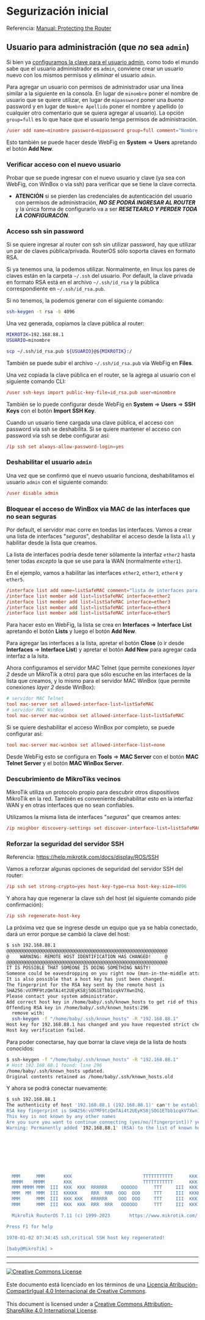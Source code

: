 # Segurización inicial

Referencia: [Manual: Protecting the
Router](https://help.mikrotik.com/docs/display/ROS/First+Time+Configuration#FirstTimeConfiguration-ProtectingtheRouter)

## Usuario para administración (que _no_ sea `admin`)

Si bien ya [configuramos la clave para el usuario
admin](IC_ResetearConfiguracion.md#password-del-administrador), como todo el
mundo sabe que el usuario administrador es `admin`, conviene crear un usuario
nuevo con los mismos permisos y _eliminar_ el usuario `admin`.

Para agregar un usuario con permisos de administrador usar una línea similar a
la siguiente en la consola. En lugar de `minombre` poner el nombre de usuario que
se quiere utilizar, en lugar de `mipassword` poner una _buena_ password y en
lugar de `Nombre Apellido` poner el nombre y apellido (o cualquier otro
comentario que se quiera agregar al usuario). La opción `group=full` es lo que
hace que el usuario tenga permisos de administración.
```conf
/user add name=minombre password=mipassword group=full comment="Nombre Apellido"
```
Esto también se puede hacer desde WebFig en **System** => **Users** apretando el
botón **Add New**.

### Verificar acceso con el nuevo usuario

Probar que se puede ingresar con el nuevo usuario y clave (ya sea con WebFig,
con WinBox o vía ssh) para verificar que se tiene la clave correcta.

* **ATENCIÓN** si se pierden las credenciales de autenticación del usuario con
permisos de administración, **_NO SE PODRÁ INGRESAR AL ROUTER_** y la única
forma de configurarlo va a ser **_RESETEARLO Y PERDER TODA LA CONFIGURACÓN_**.

### Acceso ssh sin password

Si se quiere ingresar al router con ssh sin utilizar password, hay que utilizar
un par de claves pública/privada. RouterOS sólo soporta claves en formato RSA.

Si ya tenemos una, la podemos utilizar. Normalmente, en linux los pares de
claves están en la carpeta `~/.ssh` del usuario. Por default, la clave privada
en formato RSA está en el archivo `~/.ssh/id_rsa` y la pública correspondiente
en `~/.ssh/id_rsa.pub`.

Si no tenemos, la podemos generar con el siguiente comando:
```bash
ssh-keygen -t rsa -b 4096
```

Una vez generada, copiamos la clave pública al router:
```bash
MIKROTIK=192.168.88.1
USUARIO=minombre

scp ~/.ssh/id_rsa.pub ${USUARIO}@${MIKROTIK}:/
```

También se puede subir el archivo `~/.ssh/id_rsa.pub` vía WebFig en **Files**.

Una vez copiada la clave pública en el router, se la agrega al usuario con el
siguiente comando CLI:
```conf
/user ssh-keys import public-key-file=id_rsa.pub user=minombre
```

También se lo puede configurar desde WebFig en **System** => **Users** =>
**SSH Keys** con el botón **Import SSH Key**.

Cuando un usuario tiene cargada una clave pública, el acceso con password vía
ssh se deshabilita. Si se quiere mantener el acceso con password vía ssh se
debe configurar así:
```conf
/ip ssh set always-allow-password-login=yes
```

### Deshabilitar el usuario `admin`

Una vez que se confirmó que el nuevo usuario funciona, deshabilitamos el usuario
`admin` con el siguiente comando:
```conf
/user disable admin
```

### Bloquear el acceso de WinBox via MAC de las interfaces que no sean seguras

Por default, el servidor mac corre en toedas las interfaces. Vamos a crear una
lista de interfaces "_seguras_", deshabilitar el acceso desde la lista `all` y
habilitar desde la lista que creamos.

La lista de interfaces podría desde tener sólamente la interfaz `ether2` hasta
tener todas _excepto_ la que se use para la WAN (normalmente `ether1`).

En el ejemplo, vamos a habilitar las interfaces `ether2`, `ether3`,  `ether4` y
`ether5`.
```conf
/interface list add name=listSafeMAC comment="lista de interfaces para atender server MAC"
/interface list member add list=listSafeMAC interface=ether2
/interface list member add list=listSafeMAC interface=ether3
/interface list member add list=listSafeMAC interface=ether4
/interface list member add list=listSafeMAC interface=ether5
```

Para hacer esto en WebFig, la lista se crea en **Interfaces** => **Interface
List** apretando el botón **Lists** y luego el botón **Add New**.

Para agregar las interfaces a la lista, apretar el botón **Close** (o ir desde
**Interfaces** => **Interface List**) y apretar el botón **Add New** para
agregar cada interfaz a la lsita.

Ahora configuramos el servidor MAC Telnet (que permite conexiones _layer 2_
desde un MikroTik a otro) para que sólo escuche en las interfaces de la lista
que creamos, y lo mismo para el servidor MAC WinBox (que permite conexiones
_layer 2_ desde WinBox):
```conf
# servidor MAC Telnet
tool mac-server set allowed-interface-list=listSafeMAC
# servidor MAC WinBox
tool mac-server mac-winbox set allowed-interface-list=listSafeMAC
```

Si se quiere deshabilitar el acceso WinBox por completo, se puede configurar
así:
```conf
tool mac-server mac-winbox set allowed-interface-list=none
```

Desde WebFig esto se configura en **Tools** => **MAC Server** con el botón **MAC
Telnet Server** y el botón **MAC WinBox Server**.

### Descubrimiento de MikroTiks vecinos

MikroTik utiliza un protocolo propio para descubrir otros dispositivos MikroTik
en la red. También es conveniente deshabilitar esto en la interfaz WAN y en
otras interfaces que no sean confiables.

Utilizamos la misma lista de interfaces "_seguras_" que creamos antes:
```conf
/ip neighbor discovery-settings set discover-interface-list=listSafeMAC
```

### Reforzar la seguridad del servidor SSH

Referencia: https://help.mikrotik.com/docs/display/ROS/SSH

Vamos a reforzar algunas opciones de seguridad del servidor SSH del router:
```conf
/ip ssh set strong-crypto=yes host-key-type=rsa host-key-size=4096
```

Y ahora hay que regenerar la clave ssh del host (el siguiente comando pide
confirmación):
```conf
/ip ssh regenerate-host-key
```

La próxima vez que se ingrese desde un equipo que ya se había conectado, dará
un error porque se cambió la clave del host:
```bash
$ ssh 192.168.88.1
@@@@@@@@@@@@@@@@@@@@@@@@@@@@@@@@@@@@@@@@@@@@@@@@@@@@@@@@@@@
@    WARNING: REMOTE HOST IDENTIFICATION HAS CHANGED!     @
@@@@@@@@@@@@@@@@@@@@@@@@@@@@@@@@@@@@@@@@@@@@@@@@@@@@@@@@@@@
IT IS POSSIBLE THAT SOMEONE IS DOING SOMETHING NASTY!
Someone could be eavesdropping on you right now (man-in-the-middle attack)!
It is also possible that a host key has just been changed.
The fingerprint for the RSA key sent by the remote host is
SHA256:vU7MF9tzQmTAi4t2UEyKS8jSOG1ETbb1cqkV7XwnIhQ.
Please contact your system administrator.
Add correct host key in /home/baby/.ssh/known_hosts to get rid of this message.
Offending RSA key in /home/baby/.ssh/known_hosts:296
  remove with:
  ssh-keygen -f "/home/baby/.ssh/known_hosts" -R "192.168.88.1"
Host key for 192.168.88.1 has changed and you have requested strict checking.
Host key verification failed.
```

Para poder conectarse, hay que borrar la clave vieja de la lista de hosts
conocidos:
```bash
$ ssh-keygen -f "/home/baby/.ssh/known_hosts" -R "192.168.88.1"
# Host 192.168.88.1 found: line 296
/home/baby/.ssh/known_hosts updated.
Original contents retained as /home/baby/.ssh/known_hosts.old
```

Y ahora se podrá conectar nuevamente:
```bash
$ ssh 192.168.88.1
The authenticity of host '192.168.88.1 (192.168.88.1)' can't be established.
RSA key fingerprint is SHA256:vU7MF9tzQmTAi4t2UEyKS8jSOG1ETbb1cqkV7XwnIhQ.
This key is not known by any other names
Are you sure you want to continue connecting (yes/no/[fingerprint])? yes
Warning: Permanently added '192.168.88.1' (RSA) to the list of known hosts.








  MMM      MMM       KKK                          TTTTTTTTTTT      KKK
  MMMM    MMMM       KKK                          TTTTTTTTTTT      KKK
  MMM MMMM MMM  III  KKK  KKK  RRRRRR     OOOOOO      TTT     III  KKK  KKK
  MMM  MM  MMM  III  KKKKK     RRR  RRR  OOO  OOO     TTT     III  KKKKK
  MMM      MMM  III  KKK KKK   RRRRRR    OOO  OOO     TTT     III  KKK KKK
  MMM      MMM  III  KKK  KKK  RRR  RRR   OOOOOO      TTT     III  KKK  KKK

  MikroTik RouterOS 7.11 (c) 1999-2023       https://www.mikrotik.com/

Press F1 for help

1970-01-02 07:34:45 ssh,critical SSH host key regenerated!

[baby@MikroTik] >
```

___
<!-- LICENSE -->
___
<a rel="licencia" href="https://creativecommons.org/licenses/by-sa/4.0/deed.es">
<img alt="Creative Commons License" style="border-width:0"
src="https://i.creativecommons.org/l/by-sa/4.0/88x31.png" /></a>
<br /><br />
Este documento está licenciado en los términos de una <a rel="licencia"
href="https://creativecommons.org/licenses/by-sa/4.0/deed.es">
Licencia Atribución-CompartirIgual 4.0 Internacional de Creative Commons</a>.
<br /><br />
This document is licensed under a <a rel="license" 
href="https://creativecommons.org/licenses/by-sa/4.0/deed.en">
Creative Commons Attribution-ShareAlike 4.0 International License</a>.
<!-- END --> 
